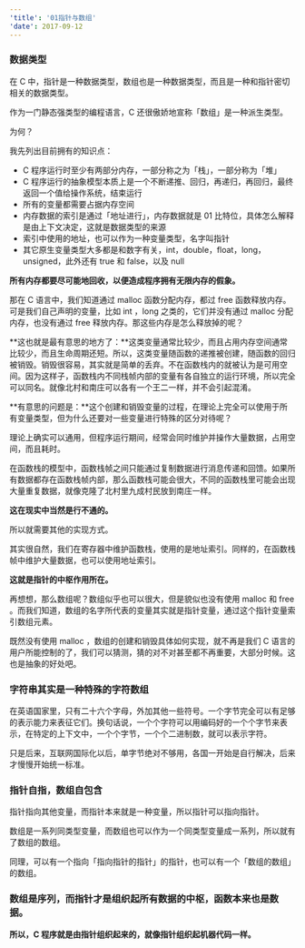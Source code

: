 ```yaml
---
'title': '01指针与数组'
'date': 2017-09-12
---
```


### 数据类型

在 C 中，指针是一种数据类型，数组也是一种数据类型，而且是一种和指针密切相关的数据类型。

作为一门静态强类型的编程语言，C 还很傲娇地宣称「数组」是一种派生类型。

为何？

我先列出目前拥有的知识点：

- C 程序运行时至少有两部分内存，一部分称之为「栈」，一部分称为「堆」
- C 程序运行的抽象模型本质上是一个不断递推、回归，再递归，再回归，最终返回一个值给操作系统，结束运行
- 所有的变量都需要占据内存空间
- 内存数据的索引是通过「地址进行」，内存数据就是 01 比特位，具体怎么解释是由上下文决定，这就是数据类型的来源
- 索引中使用的地址，也可以作为一种变量类型，名字叫指针
- 其它原生变量类型大多都是和数字有关，int，double，float，long，unsigned，此外还有 true 和 false，以及 null


**所有内存都要尽可能地回收，以便造成程序拥有无限内存的假象。**

那在 C 语言中，我们知道通过 malloc 函数分配内存，都过 free 函数释放内存。可是我们自己声明的变量，比如 int ，long 之类的，它们并没有通过 malloc 分配内存，也没有通过 free 释放内存。那这些内存是怎么释放掉的呢？

**这也就是最有意思的地方了：**这类变量通常比较少，而且占用内存空间通常比较少，而且生命周期还短。所以，这类变量随函数的递推被创建，随函数的回归被销毁。销毁很容易，其实就是简单的丢弃。不在函数栈内的就被认为是可用空间。因为这样子，函数栈内不同栈帧内部的变量有各自独立的运行环境，所以完全可以同名。就像北村和南庄可以各有一个王二一样，并不会引起混淆。

**有意思的问题是：**这个创建和销毁变量的过程，在理论上完全可以使用于所有变量类型，但为什么还要对一些变量进行特殊的区分对待呢？

理论上确实可以通用，但程序运行期间，经常会同时维护并操作大量数据，占用空间，而且耗时。

在函数栈的模型中，函数栈帧之间只能通过复制数据进行消息传递和回馈。如果所有数据都存在函数栈帧内部，那么函数栈可能会很大，不同的函数栈里可能会出现大量重复数据，就像克隆了北村里九成村民放到南庄一样。

**这在现实中当然是行不通的。**

所以就需要其他的实现方式。

其实很自然，我们在寄存器中维护函数栈，使用的是地址索引。同样的，在函数栈帧中维护大量数据，也可以使用地址索引。

**这就是指针的中枢作用所在。**

再想想，那么数组呢？数组似乎也可以很大，但是貌似也没有使用 malloc 和 free 。而我们知道，数组的名字所代表的变量其实就是指针变量，通过这个指针变量索引数组元素。

既然没有使用 malloc ，数组的创建和销毁具体如何实现，就不再是我们 C 语言的用户所能控制的了，我们可以猜测，猜的对不对甚至都不再重要，大部分时候。这也是抽象的好处吧。

### 字符串其实是一种特殊的字符数组

在英语国家里，只有二十六个字母，外加其他一些符号。一个字节完全可以有足够的表示能力来表征它们。换句话说，一个个字符可以用编码好的一个个字节来表示，在特定的上下文中，一个个字节，一个个二进制数，就可以表示字符。

只是后来，互联网国际化以后，单字节绝对不够用，各国一开始是自行解决，后来才慢慢开始统一标准。

### 指针自指，数组自包含

指针指向其他变量，而指针本来就是一种变量，所以指针可以指向指针。

数组是一系列同类型变量，而数组也可以作为一个同类型变量成一系列，所以就有了数组的数组。

同理，可以有一个指向「指向指针的指针」的指针，也可以有一个「数组的数组」的数组。

### 数组是序列，而指针才是组织起所有数据的中枢，函数本来也是数据。

**所以，C 程序就是由指针组织起来的，就像指针组织起机器代码一样。**
